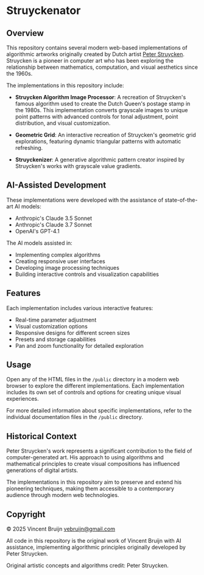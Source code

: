 # Struyckenator

## Overview

This repository contains several modern web-based implementations of algorithmic artworks originally created by Dutch artist [Peter Struycken](https://en.wikipedia.org/wiki/Peter_Struycken). Struycken is a pioneer in computer art who has been exploring the relationship between mathematics, computation, and visual aesthetics since the 1960s.

The implementations in this repository include:

- **Struycken Algorithm Image Processor**: A recreation of Struycken's famous algorithm used to create the Dutch Queen's postage stamp in the 1980s. This implementation converts grayscale images to unique point patterns with advanced controls for tonal adjustment, point distribution, and visual customization.

- **Geometric Grid**: An interactive recreation of Struycken's geometric grid explorations, featuring dynamic triangular patterns with automatic refreshing.

- **Struyckenizer**: A generative algorithmic pattern creator inspired by Struycken's works with grayscale value gradients.

## AI-Assisted Development

These implementations were developed with the assistance of state-of-the-art AI models:

- Anthropic's Claude 3.5 Sonnet
- Anthropic's Claude 3.7 Sonnet
- OpenAI's GPT-4.1

The AI models assisted in:
- Implementing complex algorithms
- Creating responsive user interfaces
- Developing image processing techniques
- Building interactive controls and visualization capabilities

## Features

Each implementation includes various interactive features:

- Real-time parameter adjustment
- Visual customization options
- Responsive designs for different screen sizes
- Presets and storage capabilities
- Pan and zoom functionality for detailed exploration

## Usage

Open any of the HTML files in the `/public` directory in a modern web browser to explore the different implementations. Each implementation includes its own set of controls and options for creating unique visual experiences.

For more detailed information about specific implementations, refer to the individual documentation files in the `/public` directory.

## Historical Context

Peter Struycken's work represents a significant contribution to the field of computer-generated art. His approach to using algorithms and mathematical principles to create visual compositions has influenced generations of digital artists.

The implementations in this repository aim to preserve and extend his pioneering techniques, making them accessible to a contemporary audience through modern web technologies.

## Copyright

© 2025 Vincent Bruijn <vebruijn@gmail.com>

All code in this repository is the original work of Vincent Bruijn with AI assistance, implementing algorithmic principles originally developed by Peter Struycken.

Original artistic concepts and algorithms credit: Peter Struycken. 